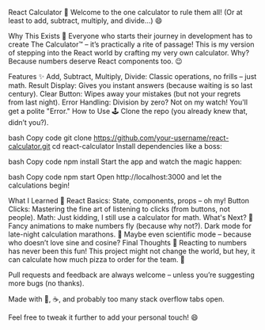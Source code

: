 React Calculator 🧮
Welcome to the one calculator to rule them all! (Or at least to add, subtract, multiply, and divide…) 😄

Why This Exists 🤔
Everyone who starts their journey in development has to create The Calculator™ – it’s practically a rite of passage! This is my version of stepping into the React world by crafting my very own calculator. Why? Because numbers deserve React components too. 😉

Features ✨
Add, Subtract, Multiply, Divide: Classic operations, no frills – just math.
Result Display: Gives you instant answers (because waiting is so last century).
Clear Button: Wipes away your mistakes (but not your regrets from last night).
Error Handling: Division by zero? Not on my watch! You'll get a polite "Error."
How to Use 🕹️
Clone the repo (you already knew that, didn’t you?).

bash
Copy code
git clone https://github.com/your-username/react-calculator.git
cd react-calculator
Install dependencies like a boss:

bash
Copy code
npm install
Start the app and watch the magic happen:

bash
Copy code
npm start
Open http://localhost:3000 and let the calculations begin!

What I Learned 🧠
React Basics: State, components, props – oh my!
Button Clicks: Mastering the fine art of listening to clicks (from buttons, not people).
Math: Just kidding, I still use a calculator for math.
What's Next? 🚀
Fancy animations to make numbers fly (because why not?).
Dark mode for late-night calculation marathons. 🌙
Maybe even scientific mode – because who doesn’t love sine and cosine?
Final Thoughts 💭
Reacting to numbers has never been this fun! This project might not change the world, but hey, it can calculate how much pizza to order for the team. 🍕

Pull requests and feedback are always welcome – unless you’re suggesting more bugs (no thanks).

Made with 💙, ☕, and probably too many stack overflow tabs open.

Feel free to tweak it further to add your personal touch! 😄
